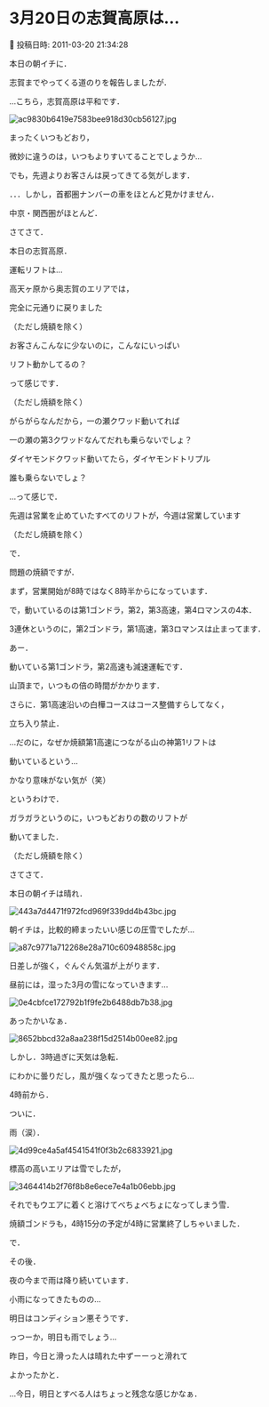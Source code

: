 # 3月20日の志賀高原は…

📅 投稿日時: 2011-03-20 21:34:28

本日の朝イチに．





志賀までやってくる道のりを報告しましたが．





…こちら，志賀高原は平和です．




![ac9830b6419e7583bee918d30cb56127.jpg](images/ac9830b6419e7583bee918d30cb56127.jpg)




まったくいつもどおり，


微妙に違うのは，いつもよりすいてることでしょうか…


でも，先週よりお客さんは戻ってきてる気がします．





．．．しかし，首都圏ナンバーの車をほとんど見かけません．


中京・関西圏がほとんど．





さてさて．


本日の志賀高原．


運転リフトは…





高天ヶ原から奥志賀のエリアでは，


完全に元通りに戻りました


（ただし焼額を除く）


お客さんこんなに少ないのに，こんなにいっぱい


リフト動かしてるの？


って感じです．


（ただし焼額を除く）





がらがらなんだから，一の瀬クワッド動いてれば


一の瀬の第3クワッドなんてだれも乗らないでしょ？


ダイヤモンドクワッド動いてたら，ダイヤモンドトリプル


誰も乗らないでしょ？





…って感じで．


先週は営業を止めていたすべてのリフトが，今週は営業しています


（ただし焼額を除く）





で．


問題の焼額ですが．


まず，営業開始が8時ではなく8時半からになっています．


で，動いているのは第1ゴンドラ，第2，第3高速，第4ロマンスの4本．


3連休というのに，第2ゴンドラ，第1高速，第3ロマンスは止まってます．


あー．


動いている第1ゴンドラ，第2高速も減速運転です．


山頂まで，いつもの倍の時間がかかります．


さらに．第1高速沿いの白樺コースはコース整備すらしてなく，


立ち入り禁止．





…だのに，なぜか焼額第1高速につながる山の神第1リフトは


動いているという…


かなり意味がない気が（笑）





というわけで．


ガラガラというのに，いつもどおりの数のリフトが


動いてました．


（ただし焼額を除く）





さてさて．


本日の朝イチは晴れ．




![443a7d4471f972fcd969f339dd4b43bc.jpg](images/443a7d4471f972fcd969f339dd4b43bc.jpg)







朝イチは，比較的締まったいい感じの圧雪でしたが…




![a87c9771a712268e28a710c60948858c.jpg](images/a87c9771a712268e28a710c60948858c.jpg)







日差しが強く，ぐんぐん気温が上がります．


昼前には，湿った3月の雪になっていきます…




![0e4cbfce172792b1f9fe2b6488db7b38.jpg](images/0e4cbfce172792b1f9fe2b6488db7b38.jpg)







あったかいなぁ．







![8652bbcd32a8aa238f15d2514b00ee82.jpg](images/8652bbcd32a8aa238f15d2514b00ee82.jpg)







しかし．3時過ぎに天気は急転．


にわかに曇りだし，風が強くなってきたと思ったら…


4時前から．


ついに．





雨（涙）．




![4d99ce4a5af4541541f0f3b2c6833921.jpg](images/4d99ce4a5af4541541f0f3b2c6833921.jpg)







標高の高いエリアは雪でしたが，




![3464414b2f76f8b8e6ece7e4a1b06ebb.jpg](images/3464414b2f76f8b8e6ece7e4a1b06ebb.jpg)




それでもウエアに着くと溶けてべちょべちょになってしまう雪．


焼額ゴンドラも，4時15分の予定が4時に営業終了しちゃいました．





で．


その後．





夜の今まで雨は降り続いています．


小雨になってきたものの…





明日はコンディション悪そうです．


っつーか，明日も雨でしょう…





昨日，今日と滑った人は晴れた中ずーーっと滑れて


よかったかと．


…今日，明日とすべる人はちょっと残念な感じかなぁ．
